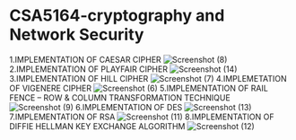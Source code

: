 # CSA5164-cryptography and Network Security
1.IMPLEMENTATION OF CAESAR CIPHER
![Screenshot (8)](https://user-images.githubusercontent.com/112743413/211602569-8ce50172-2965-4669-88ea-9ef28803cf29.png)
2.IMPLEMENTATION OF PLAYFAIR CIPHER
![Screenshot (14)](https://user-images.githubusercontent.com/112743413/211603449-a4425fad-1bd8-44ff-9654-326498c6674a.png)
3.IMPLEMENTATION OF HILL CIPHER
![Screenshot (7)](https://user-images.githubusercontent.com/112743413/211603687-079c41ef-3ac5-4c44-94d4-061d684797da.png)
4.IMPLEMETATION OF VIGENERE CIPHER
![Screenshot (6)](https://user-images.githubusercontent.com/112743413/211603830-20de4edb-dd5a-43a3-af92-b3d36fcee613.png)
5.IMPLEMENTATION OF RAIL FENCE – ROW & COLUMN TRANSFORMATION TECHNIQUE
![Screenshot (9)](https://user-images.githubusercontent.com/112743413/211604074-4f511a7e-525b-4609-980c-533b89e3ecbe.png)
6.IMPLEMENTATION OF DES
  ![Screenshot (13)](https://user-images.githubusercontent.com/112743413/211604278-c20d2118-fafd-4247-b51c-da693be8ebfc.png)
7.IMPLEMENTATION OF RSA
![Screenshot (11)](https://user-images.githubusercontent.com/112743413/211604443-3c91364f-fe15-4996-8151-572ee80561d6.png)
8.IMPLEMENTATION OF DIFFIE HELLMAN KEY EXCHANGE ALGORITHM
![Screenshot (12)](https://user-images.githubusercontent.com/112743413/211604610-c7abffb3-24bc-4812-b17e-c97b1532e0e4.png)
